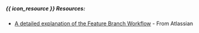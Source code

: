 ##### {{ icon_resource }} Resources:


* [A detailed explanation of the Feature Branch Workflow](https://www.atlassian.com/git/tutorials/comparing-workflows#feature-branch-workflow) - From Atlassian
